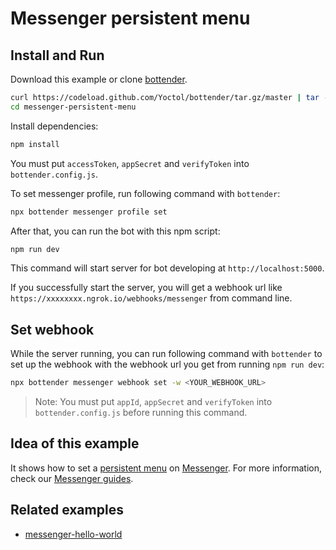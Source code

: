 # Messenger persistent menu

## Install and Run

Download this example or clone [bottender](https://github.com/Yoctol/bottender).

```sh
curl https://codeload.github.com/Yoctol/bottender/tar.gz/master | tar -xz --strip=2 bottender-master/examples/messenger-persistent-menu
cd messenger-persistent-menu
```

Install dependencies:

```sh
npm install
```

You must put `accessToken`, `appSecret` and `verifyToken` into `bottender.config.js`.

To set messenger profile, run following command with `bottender`:

```sh
npx bottender messenger profile set
```

After that, you can run the bot with this npm script:

```sh
npm run dev
```

This command will start server for bot developing at `http://localhost:5000`.

If you successfully start the server, you will get a webhook url like `https://xxxxxxxx.ngrok.io/webhooks/messenger` from command line.

## Set webhook

While the server running, you can run following command with `bottender` to set up the webhook with the webhook url you get from running `npm run dev`:

```sh
npx bottender messenger webhook set -w <YOUR_WEBHOOK_URL>
```

> Note: You must put `appId`, `appSecret` and `verifyToken` into `bottender.config.js` before running this command.

## Idea of this example

It shows how to set a [persistent menu](https://developers.facebook.com/docs/messenger-platform/reference/messenger-profile-api/persistent-menu/) on [Messenger](https://www.messenger.com/).
For more information, check our [Messenger guides](https://bottender.js.org/docs/channel-messenger-setup).

## Related examples

- [messenger-hello-world](../messenger-hello-world)
